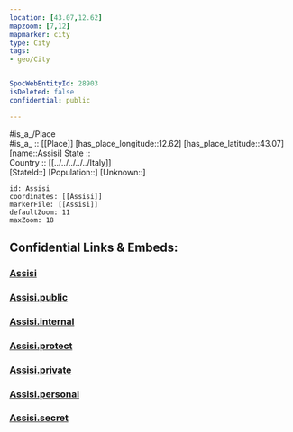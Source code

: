 ```yaml
---
location: [43.07,12.62] 
mapzoom: [7,12] 
mapmarker: city 
type: City
tags:
- geo/City


SpocWebEntityId: 28903
isDeleted: false
confidential: public

---
```

#is_a_/Place  
#is_a_ :: [[Place]] 
[has_place_longitude::12.62] 
[has_place_latitude::43.07] 
[name::Assisi] 
State ::  
Country :: [[../../../../../Italy]]  
[StateId::] 
[Population::] 
[Unknown::] 


```leaflet
id: Assisi
coordinates: [[Assisi]] 
markerFile: [[Assisi]] 
defaultZoom: 11 
maxZoom: 18
```


## Confidential Links & Embeds: 

### [Assisi](/_Standards/Earth/Continent/Europe/Europe~South/Italy/regions~Italy/Umbria/Perugia.Province/City/Assisi.md) 

### [Assisi.public](/_public/Earth/Continent/Europe/Europe~South/Italy/regions~Italy/Umbria/Perugia.Province/City/Assisi.public.md) 

### [Assisi.internal](/_internal/Earth/Continent/Europe/Europe~South/Italy/regions~Italy/Umbria/Perugia.Province/City/Assisi.internal.md) 

### [Assisi.protect](/_protect/Earth/Continent/Europe/Europe~South/Italy/regions~Italy/Umbria/Perugia.Province/City/Assisi.protect.md) 

### [Assisi.private](/_private/Earth/Continent/Europe/Europe~South/Italy/regions~Italy/Umbria/Perugia.Province/City/Assisi.private.md) 

### [Assisi.personal](/_personal/Earth/Continent/Europe/Europe~South/Italy/regions~Italy/Umbria/Perugia.Province/City/Assisi.personal.md) 

### [Assisi.secret](/_secret/Earth/Continent/Europe/Europe~South/Italy/regions~Italy/Umbria/Perugia.Province/City/Assisi.secret.md)

